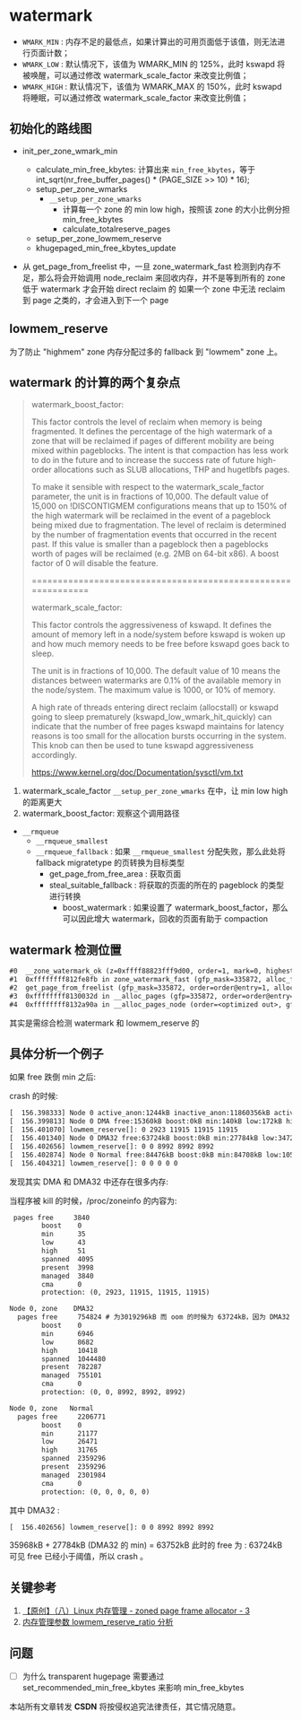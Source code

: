 # watermark

- `WMARK_MIN` : 内存不足的最低点，如果计算出的可用页面低于该值，则无法进行页面计数；
- `WMARK_LOW` : 默认情况下，该值为 WMARK_MIN 的 125%，此时 kswapd 将被唤醒，可以通过修改 watermark_scale_factor 来改变比例值；
- `WMARK_HIGH` : 默认情况下，该值为 WMARK_MAX 的 150%，此时 kswapd 将睡眠，可以通过修改 watermark_scale_factor 来改变比例值；

## 初始化的路线图

- init_per_zone_wmark_min
  - calculate_min_free_kbytes: 计算出来 `min_free_kbytes`，等于 int_sqrt(nr_free_buffer_pages() * (PAGE_SIZE >> 10) * 16);
  - setup_per_zone_wmarks
    - `__setup_per_zone_wmarks`
      - 计算每一个 zone 的 min low high，按照该 zone 的大小比例分担 min_free_kbytes
      - calculate_totalreserve_pages
  - setup_per_zone_lowmem_reserve
  - khugepaged_min_free_kbytes_update

- 从 get_page_from_freelist 中，一旦 zone_watermark_fast 检测到内存不足，那么将会开始调用 node_reclaim 来回收内存，并不是等到所有的 zone 低于 watermark 才会开始 direct reclaim 的
如果一个 zone 中无法 reclaim 到 page 之类的，才会进入到下一个 page

## lowmem_reserve
为了防止 "highmem" zone 内存分配过多的 fallback 到 "lowmem" zone 上。

## watermark 的计算的两个复杂点

> watermark_boost_factor:
>
> This factor controls the level of reclaim when memory is being fragmented.
> It defines the percentage of the high watermark of a zone that will be
> reclaimed if pages of different mobility are being mixed within pageblocks.
> The intent is that compaction has less work to do in the future and to
> increase the success rate of future high-order allocations such as SLUB
> allocations, THP and hugetlbfs pages.
>
> To make it sensible with respect to the watermark_scale_factor
> parameter, the unit is in fractions of 10,000. The default value of
> 15,000 on !DISCONTIGMEM configurations means that up to 150% of the high
> watermark will be reclaimed in the event of a pageblock being mixed due
> to fragmentation. The level of reclaim is determined by the number of
> fragmentation events that occurred in the recent past. If this value is
> smaller than a pageblock then a pageblocks worth of pages will be reclaimed
> (e.g.  2MB on 64-bit x86). A boost factor of 0 will disable the feature.
>
> =============================================================
>
> watermark_scale_factor:
>
> This factor controls the aggressiveness of kswapd. It defines the
> amount of memory left in a node/system before kswapd is woken up and
> how much memory needs to be free before kswapd goes back to sleep.
>
> The unit is in fractions of 10,000. The default value of 10 means the
> distances between watermarks are 0.1% of the available memory in the
> node/system. The maximum value is 1000, or 10% of memory.
>
> A high rate of threads entering direct reclaim (allocstall) or kswapd
> going to sleep prematurely (kswapd_low_wmark_hit_quickly) can indicate
> that the number of free pages kswapd maintains for latency reasons is
> too small for the allocation bursts occurring in the system. This knob
> can then be used to tune kswapd aggressiveness accordingly.
>
> https://www.kernel.org/doc/Documentation/sysctl/vm.txt


1. watermark_scale_factor `__setup_per_zone_wmarks` 在中，让 min low high 的距离更大
2. watermark_boost_factor: 观察这个调用路径

- `__rmqueue`
  - `__rmqueue_smallest`
  - `__rmqueue_fallback` : 如果 `__rmqueue_smallest` 分配失败，那么此处将 fallback migratetype 的页转换为目标类型
    - get_page_from_free_area : 获取页面
    - steal_suitable_fallback : 将获取的页面的所在的 pageblock 的类型进行转换
      - boost_watermark : 如果设置了 watermark_boost_factor，那么可以因此增大 watermark，回收的页面有助于 compaction

## watermark 检测位置
```txt
#0  __zone_watermark_ok (z=0xffff88823fff9d00, order=1, mark=0, highest_zoneidx=2, alloc_flags=257, free_pages=1281590) at mm/page_alloc.c:3977
#1  0xffffffff812fe8fb in zone_watermark_fast (gfp_mask=335872, alloc_flags=257, highest_zoneidx=2, mark=0, order=1, z=0xffff88823fff9d00) at mm/page_alloc.c:4069
#2  get_page_from_freelist (gfp_mask=335872, order=order@entry=1, alloc_flags=257, ac=ac@entry=0xffffffff82a03c70) at mm/page_alloc.c:4242
#3  0xffffffff8130032d in __alloc_pages (gfp=335872, order=order@entry=1, preferred_nid=preferred_nid@entry=0, nodemask=nodemask@entry=0x0 <fixed_percpu_data>) at mm/page_alloc.c:5555
#4  0xffffffff8132a90a in __alloc_pages_node (order=<optimized out>, gfp_mask=<optimized out>, nid=0) at include/linux/gfp.h:223
```
其实是需综合检测 watermark 和 lowmem_reserve 的

## 具体分析一个例子
如果 free 跌倒 min 之后:

crash 的时候:
```txt
[  156.398333] Node 0 active_anon:1244kB inactive_anon:11860356kB active_file:252kB inactive_file:0kB unevictable:11492kB isolated(anon):0kB isolated(file):0kB mapped:11288kB dirty:0kB writeback:0kB shmem:8852kB shmem_thp: 0kB shmem_pmdmapped: 0kB anon_thp: 11327488kB writeback_tmp:0kB kernel_stack:6320kB pagetables:25432kB sec_pagetables:0kB all_unreclaimable? no
[  156.399813] Node 0 DMA free:15360kB boost:0kB min:140kB low:172kB high:204kB reserved_highatomic:0KB active_anon:0kB inactive_anon:0kB active_file:0kB inactive_file:0kB unevictable:0kB writepending:0kB present:15992kB managed:15360kB mlocked:0kB bounce:0kB free_pcp:0kB local_pcp:0kB free_cma:0kB
[  156.401070] lowmem_reserve[]: 0 2923 11915 11915 11915
[  156.401340] Node 0 DMA32 free:63724kB boost:0kB min:27784kB low:34728kB high:41672kB reserved_highatomic:0KB active_anon:0kB inactive_anon:2956284kB active_file:0kB inactive_file:20kB unevictable:0kB writepending:0kB present:3129148kB managed:3020404kB mlocked:0kB bounce:0kB free_pcp:248kB local_pcp:0kB free_cma:0kB
[  156.402656] lowmem_reserve[]: 0 0 8992 8992 8992
[  156.402874] Node 0 Normal free:84476kB boost:0kB min:84708kB low:105884kB high:127060kB reserved_highatomic:0KB active_anon:1244kB inactive_anon:8904144kB active_file:348kB inactive_file:48kB unevictable:11492kB writepending:0kB present:9437184kB managed:9207936kB mlocked:11492kB bounce:0kB free_pcp:68kB local_pcp:0kB free_cma:0kB
[  156.404321] lowmem_reserve[]: 0 0 0 0 0
```
发现其实 DMA 和 DMA32 中还存在很多内存:

当程序被 kill 的时候，/proc/zoneinfo 的内容为:
```txt
 pages free     3840
        boost    0
        min      35
        low      43
        high     51
        spanned  4095
        present  3998
        managed  3840
        cma      0
        protection: (0, 2923, 11915, 11915, 11915)

Node 0, zone    DMA32
  pages free     754824 # 为3019296kB 而 oom 的时候为 63724kB，因为 DMA32 就是描述 4G 下面的，所以这个不科学
        boost    0
        min      6946
        low      8682
        high     10418
        spanned  1044480
        present  782287
        managed  755101
        cma      0
        protection: (0, 0, 8992, 8992, 8992)

Node 0, zone   Normal
  pages free     2206771
        boost    0
        min      21177
        low      26471
        high     31765
        spanned  2359296
        present  2359296
        managed  2301984
        cma      0
        protection: (0, 0, 0, 0, 0)
```

其中 DMA32 :
```txt
[  156.402656] lowmem_reserve[]: 0 0 8992 8992 8992
```
35968kB + 27784kB (DMA32 的 min) = 63752kB  此时的 free 为 : 63724kB
可见 free 已经小于阈值，所以 crash 。

<!-- 但是 (63752 - 63724) = 7 而不是 1 -->

## 关键参考
1. [【原创】（八）Linux 内存管理 - zoned page frame allocator - 3](https://www.cnblogs.com/LoyenWang/p/11708255.html)
2. [内存管理参数 lowmem_reserve_ratio 分析](http://linux.laoqinren.net/kernel/vm-sysctl-lowmem_reserve_ratio/)

## 问题
- [ ] 为什么 transparent hugepage 需要通过 set_recommended_min_free_kbytes 来影响 min_free_kbytes

<script src="https://giscus.app/client.js"
        data-repo="martins3/martins3.github.io"
        data-repo-id="MDEwOlJlcG9zaXRvcnkyOTc4MjA0MDg="
        data-category="Show and tell"
        data-category-id="MDE4OkRpc2N1c3Npb25DYXRlZ29yeTMyMDMzNjY4"
        data-mapping="pathname"
        data-reactions-enabled="1"
        data-emit-metadata="0"
        data-theme="light"
        data-lang="zh-CN"
        crossorigin="anonymous"
        async>
</script>

本站所有文章转发 **CSDN** 将按侵权追究法律责任，其它情况随意。
